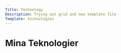 ```yaml
---
Title: Technology
Description: Trying out grid and new template file
Template: technologies
---
```


Mina Teknologier
==================
